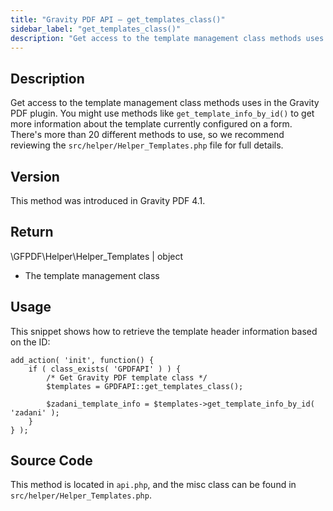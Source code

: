 ```yaml
---
title: "Gravity PDF API – get_templates_class()"
sidebar_label: "get_templates_class()"
description: "Get access to the template management class methods uses in the Gravity PDF plugin. There's over 20 different methods to utilise."
---
```


## Description

Get access to the template management class methods uses in the Gravity PDF plugin. You might use methods like `get_template_info_by_id()` to get more information about the template currently configured on a form. There's more than 20 different methods to use, so we recommend reviewing the `src/helper/Helper_Templates.php` file for full details.

## Version

This method was introduced in Gravity PDF 4.1.

## Return

\\GFPDF\\Helper\\Helper\_Templates \| object
* The template management class

## Usage

This snippet shows how to retrieve the template header information based on the ID:

```
add_action( 'init', function() {
    if ( class_exists( 'GPDFAPI' ) ) {
        /* Get Gravity PDF template class */
        $templates = GPDFAPI::get_templates_class();
       
        $zadani_template_info = $templates->get_template_info_by_id( 'zadani' );
    }
} );
```

## Source Code

This method is located in `api.php`, and the misc class can be found in `src/helper/Helper_Templates.php`.
